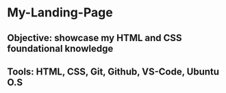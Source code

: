 # My-Landing-Page

Objective: showcase my HTML and CSS foundational knowledge
----
Tools: HTML, CSS, Git, Github, VS-Code, Ubuntu O.S
---
